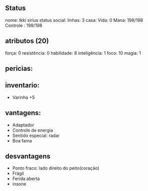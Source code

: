 ## Status
nome: Ikki sirius
status social:
linhas: 3
casa:
Vida: 0
Mana: 198/198
Controle : 198/198
## atributos (20)
força: 0
resistência: 0
habilidade: 8
inteligência: 1
foco: 10
magia: 1

## pericias:

## inventario:
- Varinha +5

## vantagens:
- Adaptador
- Controle de energia
- Sentido especial: radar
- Boa fama

## desvantagens
- Ponto fraco: lado direito do peito(coração)
- Frágil
- Ferida aberta
- insone
